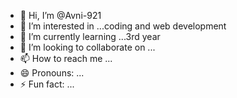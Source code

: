 - 👋 Hi, I’m @Avni-921
- 👀 I’m interested in ...coding and web development
- 🌱 I’m currently learning ...3rd year
- 💞️ I’m looking to collaborate on ...
- 📫 How to reach me ...
- 😄 Pronouns: ...
- ⚡ Fun fact: ...

<!---
Avni-921/Avni-921 is a ✨ special ✨ repository because its `README.md` (this file) appears on your GitHub profile.
You can click the Preview link to take a look at your changes.
--->
